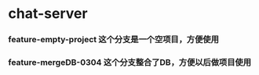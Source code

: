 # chat-server
### feature-empty-project 这个分支是一个空项目，方便使用

###  feature-mergeDB-0304  这个分支整合了DB，方便以后做项目使用